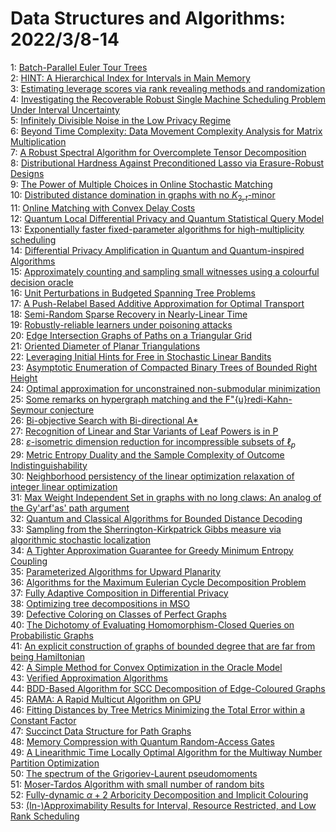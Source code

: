 # Data Structures and Algorithms: 2022/3/8-14  
1: [Batch-Parallel Euler Tour Trees](https://doi.org/10.48550/arXiv.1810.10738)  
2: [HINT: A Hierarchical Index for Intervals in Main Memory](https://doi.org/10.48550/arXiv.2104.10939)  
3: [Estimating leverage scores via rank revealing methods and randomization](https://doi.org/10.48550/arXiv.2105.11004)  
4: [Investigating the Recoverable Robust Single Machine Scheduling Problem  Under Interval Uncertainty](https://doi.org/10.48550/arXiv.2107.09310)  
5: [Infinitely Divisible Noise in the Low Privacy Regime](https://doi.org/10.48550/arXiv.2110.06559)  
6: [Beyond Time Complexity: Data Movement Complexity Analysis for Matrix  Multiplication](https://doi.org/10.48550/arXiv.2203.02536)  
7: [A Robust Spectral Algorithm for Overcomplete Tensor Decomposition](https://doi.org/10.48550/arXiv.2203.02790)  
8: [Distributional Hardness Against Preconditioned Lasso via Erasure-Robust  Designs](https://doi.org/10.48550/arXiv.2203.02824)  
9: [The Power of Multiple Choices in Online Stochastic Matching](https://doi.org/10.48550/arXiv.2203.02883)  
10: [Distributed distance domination in graphs with no $K_{2,t}$-minor](https://doi.org/10.48550/arXiv.2203.03229)  
11: [Online Matching with Convex Delay Costs](https://doi.org/10.48550/arXiv.2203.03335)  
12: [Quantum Local Differential Privacy and Quantum Statistical Query Model](https://doi.org/10.48550/arXiv.2203.03591)  
13: [Exponentially faster fixed-parameter algorithms for high-multiplicity  scheduling](https://doi.org/10.48550/arXiv.2203.03600)  
14: [Differential Privacy Amplification in Quantum and Quantum-inspired  Algorithms](https://doi.org/10.48550/arXiv.2203.03604)  
15: [Approximately counting and sampling small witnesses using a colourful  decision oracle](https://doi.org/10.48550/arXiv.1907.04826)  
16: [Unit Perturbations in Budgeted Spanning Tree Problems](https://doi.org/10.48550/arXiv.2203.03697)  
17: [A Push-Relabel Based Additive Approximation for Optimal Transport](https://doi.org/10.48550/arXiv.2203.03732)  
18: [Semi-Random Sparse Recovery in Nearly-Linear Time](https://doi.org/10.48550/arXiv.2203.04002)  
19: [Robustly-reliable learners under poisoning attacks](https://doi.org/10.48550/arXiv.2203.04160)  
20: [Edge Intersection Graphs of Paths on a Triangular Grid](https://doi.org/10.48550/arXiv.2203.04250)  
21: [Oriented Diameter of Planar Triangulations](https://doi.org/10.48550/arXiv.2203.04253)  
22: [Leveraging Initial Hints for Free in Stochastic Linear Bandits](https://doi.org/10.48550/arXiv.2203.04274)  
23: [Asymptotic Enumeration of Compacted Binary Trees of Bounded Right Height](https://doi.org/10.48550/arXiv.1703.10031)  
24: [Optimal approximation for unconstrained non-submodular minimization](https://doi.org/10.48550/arXiv.1905.12145)  
25: [Some remarks on hypergraph matching and the F\"{u}redi-Kahn-Seymour  conjecture](https://doi.org/10.48550/arXiv.2011.07097)  
26: [Bi-objective Search with Bi-directional A*](https://doi.org/10.48550/arXiv.2105.11888)  
27: [Recognition of Linear and Star Variants of Leaf Powers is in P](https://doi.org/10.48550/arXiv.2105.12407)  
28: [$\varepsilon$-isometric dimension reduction for incompressible subsets  of $\ell_p$](https://doi.org/10.48550/arXiv.2109.06602)  
29: [Metric Entropy Duality and the Sample Complexity of Outcome  Indistinguishability](https://doi.org/10.48550/arXiv.2203.04536)  
30: [Neighborhood persistency of the linear optimization relaxation of  integer linear optimization](https://doi.org/10.48550/arXiv.2203.04557)  
31: [Max Weight Independent Set in graphs with no long claws: An analog of  the Gy\'arf\'as' path argument](https://doi.org/10.48550/arXiv.2203.04836)  
32: [Quantum and Classical Algorithms for Bounded Distance Decoding](https://doi.org/10.48550/arXiv.2203.05019)  
33: [Sampling from the Sherrington-Kirkpatrick Gibbs measure via algorithmic  stochastic localization](https://doi.org/10.48550/arXiv.2203.05093)  
34: [A Tighter Approximation Guarantee for Greedy Minimum Entropy Coupling](https://doi.org/10.48550/arXiv.2203.05108)  
35: [Parameterized Algorithms for Upward Planarity](https://doi.org/10.48550/arXiv.2203.05364)  
36: [Algorithms for the Maximum Eulerian Cycle Decomposition Problem](https://doi.org/10.48550/arXiv.2203.05446)  
37: [Fully Adaptive Composition in Differential Privacy](https://doi.org/10.48550/arXiv.2203.05481)  
38: [Optimizing tree decompositions in MSO](https://doi.org/10.48550/arXiv.1701.06937)  
39: [Defective Coloring on Classes of Perfect Graphs](https://doi.org/10.48550/arXiv.1702.08903)  
40: [The Dichotomy of Evaluating Homomorphism-Closed Queries on Probabilistic  Graphs](https://doi.org/10.48550/arXiv.1910.02048)  
41: [An explicit construction of graphs of bounded degree that are far from  being Hamiltonian](https://doi.org/10.48550/arXiv.2008.05801)  
42: [A Simple Method for Convex Optimization in the Oracle Model](https://doi.org/10.48550/arXiv.2011.08557)  
43: [Verified Approximation Algorithms](https://doi.org/10.48550/arXiv.2104.13851)  
44: [BDD-Based Algorithm for SCC Decomposition of Edge-Coloured Graphs](https://doi.org/10.48550/arXiv.2108.13113)  
45: [RAMA: A Rapid Multicut Algorithm on GPU](https://doi.org/10.48550/arXiv.2109.01838)  
46: [Fitting Distances by Tree Metrics Minimizing the Total Error within a  Constant Factor](https://doi.org/10.48550/arXiv.2110.02807)  
47: [Succinct Data Structure for Path Graphs](https://doi.org/10.48550/arXiv.2111.04332)  
48: [Memory Compression with Quantum Random-Access Gates](https://doi.org/10.48550/arXiv.2203.05599)  
49: [A Linearithmic Time Locally Optimal Algorithm for the Multiway Number  Partition Optimization](https://doi.org/10.48550/arXiv.2203.05618)  
50: [The spectrum of the Grigoriev-Laurent pseudomoments](https://doi.org/10.48550/arXiv.2203.05693)  
51: [Moser-Tardos Algorithm with small number of random bits](https://doi.org/10.48550/arXiv.2203.05888)  
52: [Fully-dynamic $\alpha + 2$ Arboricity Decomposition and Implicit  Colouring](https://doi.org/10.48550/arXiv.2203.06039)  
53: [(In-)Approximability Results for Interval, Resource Restricted, and Low  Rank Scheduling](https://doi.org/10.48550/arXiv.2203.06171)  